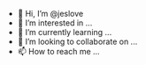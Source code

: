 - 👋 Hi, I’m @jeslove
- 👀 I’m interested in ...
- 🌱 I’m currently learning ...
- 💞️ I’m looking to collaborate on ...
- 📫 How to reach me ...

<!---
jeslove/jeslove is a ✨ special ✨ repository because its `README.md` (this file) appears on your GitHub profile.
You can click the Preview link to take a look at your changes.
--->
